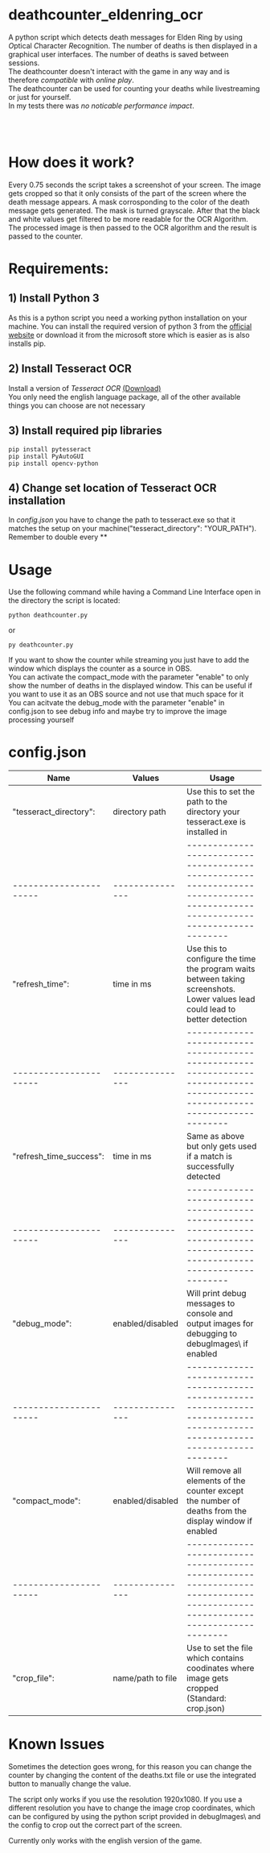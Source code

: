 # deathcounter_eldenring_ocr

A python script which detects death messages for Elden Ring by using *O*ptical *C*haracter *R*ecognition.
The number of deaths is then displayed in a graphical user interfaces. The number of deaths is saved between sessions. <br/>
The deathcounter doesn't interact with the game in any way and is therefore _compatible_ with _online play_. <br/>
The deathcounter can be used for counting your deaths while livestreaming or just for yourself. <br/>
In my tests there was _no noticable performance impact_.

<br /><br />

# How does it work?

Every 0.75 seconds the script takes a screenshot of your screen. The image gets cropped so that it only consists of the part of the screen where the death message appears. A mask corrosponding to the color of the death message gets generated. The mask is turned grayscale. After that the black and white values get filtered to be more readable for the OCR Algorithm. The processed image is then passed to the OCR algorithm and the result is passed to the counter.

# Requirements:

## 1) Install Python 3

As this is a python script you need a working python installation on your machine.
You can install the required version of python 3 from the [official website](https://www.python.org/downloads/) or download it from the microsoft store which is easier as is also installs pip.

## 2) Install Tesseract OCR

Install a version of _Tesseract OCR_ [(Download)](https://github.com/UB-Mannheim/tesseract/wiki) <br/>
You only need the english language package, all of the other available things you can choose are not necessary

## 3) Install required pip libraries

```console
pip install pytesseract
pip install PyAutoGUI
pip install opencv-python
```

## 4) Change set location of Tesseract OCR installation

In _config.json_ you have to change the path to tesseract.exe so that it matches the setup on your machine("tesseract_directory": "YOUR_PATH"). Remember to double every \*\*

# Usage

Use the following command while having a Command Line Interface open in the directory the script is located:

```console
python deathcounter.py
```

or

```console
py deathcounter.py
```

If you want to show the counter while streaming you just have to add the window which displays the counter as a source in OBS.<br/>
You can activate the compact_mode with the parameter "enable" to only show the number of deaths in the displayed window. This can be useful if you want to use it as an OBS source and not use that much space for it <br/>
You can acitvate the debug_mode with the parameter "enable" in config.json to see debug info and maybe try to improve the image processing yourself <br/>

# config.json

| Name                    | Values            | Usage                                                                                                                         |
| ----------------------- | ----------------- | ----------------------------------------------------------------------------------------------------------------------------- |
| "tesseract_directory":  | directory path    | Use this to set the path to the directory your tesseract.exe is installed in                                                  |
| ----------------------  | ---------------   | ----------------------------------------------------------------------------------------------------------------------------- |
| "refresh_time":         | time in ms        | Use this to configure the time the program waits between taking screenshots. Lower values lead could lead to better detection |
| ----------------------  | ---------------   | ----------------------------------------------------------------------------------------------------------------------------- |
| "refresh_time_success": | time in ms        | Same as above but only gets used if a match is successfully detected                                                          |
| ----------------------  | ---------------   | ----------------------------------------------------------------------------------------------------------------------------- |
| "debug_mode":           | enabled/disabled  | Will print debug messages to console and output images for debugging to debugImages\ if enabled                               |
| ----------------------  | ---------------   | ----------------------------------------------------------------------------------------------------------------------------- |
| "compact_mode":         | enabled/disabled  | Will remove all elements of the counter except the number of deaths from the display window if enabled                        |
| ----------------------  | ---------------   | ----------------------------------------------------------------------------------------------------------------------------- |
| "crop_file":            | name/path to file | Use to set the file which contains coodinates where image gets cropped (Standard: crop.json)                                  |

# Known Issues

Sometimes the detection goes wrong, for this reason you can change the counter by changing the content of the deaths.txt file or use the integrated button to manually change the value. <br/>

The script only works if you use the resolution 1920x1080. If you use a different resolution you have to change the image crop coordinates, which can be configured by using the python script provided in debugImages\ and the config to crop out the correct part of the screen. <br/>

Currently only works with the english version of the game. <br/>
